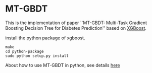 # MT-GBDT
This is the implementation of paper ``MT-GBDT: Multi-Task Gradient Boosting Decision Tree for Diabetes Prediction'' based on [XGBoost](https://github.com/dmlc/xgboost).

install the python package of xgboost.
```
make
cd python-package
sudo python setup.py install
```

About how to use MT-GBDT in python, see details [here](demo/multi_task_binary_classification/)
